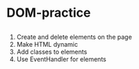 # DOM-practice
## 
1) Create and delete elements on the page
2) Make HTML dynamic
3) Add classes to elements
4) Use EventHandler for elements

